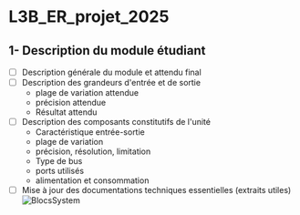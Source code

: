 # L3B_ER_projet_2025

## 1- Description du module étudiant

- [ ] Description générale du module et attendu final
- [ ] Description des grandeurs d'entrée et de sortie
    - plage de variation attendue
    - précision attendue
    - Résultat attendu
- [ ] Description des composants constitutifs de l'unité
    - Caractéristique entrée-sortie
    - plage de variation
    - précision, résolution, limitation
    - Type de bus
    - ports utilisés
    - alimentation et consommation
- [ ] Mise à jour des documentations techniques essentielles (extraits utiles)
![BlocsSystem](https://github.com/user-attachments/assets/3a5ed3ff-b726-4864-8022-881c65bfea3e)
